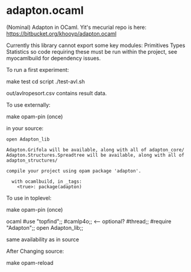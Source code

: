 adapton.ocaml
=============

(Nominal) Adapton in OCaml.  Yit's mecurial repo is here: https://bitbucket.org/khooyp/adapton.ocaml

Currently this library cannot export some key modules:
  Primitives
  Types
  Statistics
so code requiring these must be run within the project, see myocamlbuild for dependency issues.

To run a first experiment:

  make test
  cd script
  ./test-avl.sh

  out/avlropesort.csv contains result data.

To use externally:

  make opam-pin (once)

  in your source:

    open Adapton_lib

    Adapton.Grifola will be available, along with all of adapton_core/
    Adapton.Structures.Spreadtree will be available, along with all of adapton_structures/

    compile your project using opam package 'adapton'.

      with ocamlbuild, in _tags:
        <true>: package(adapton)

To use in toplevel:

  make opam-pin (once)

  ocaml
  #use "topfind";;
  #camlp4o;; <-- optional?
  #thread;;
  #require "Adapton";;
  open Adapton_lib;;

  same availability as in source

After Changing source:

  make opam-reload
